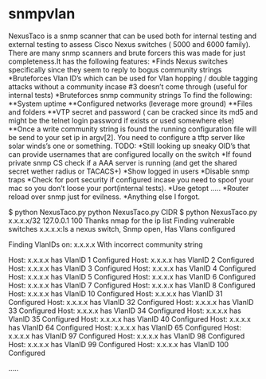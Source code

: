 snmpvlan
========
NexusTaco is a snmp scanner that can be used both for internal testing and external testing to assess Cisco Nexus switches ( 5000 and 6000 family). 
There are many snmp scanners and brute forcers this was made for just completeness.It has the following features: 
*Finds Nexus switches specifically since they seem to reply to bogus community strings 
*Bruteforces Vlan ID’s which can be used for Vlan hopping / double tagging attacks without a community incase #3 doesn’t come through (useful for internal tests) 
*Bruteforces snmp community strings To find the following: **System uptime **Configured networks (leverage more ground) 
  **Files and folders 
  **VTP secret and password ( can be cracked since its md5 and might be the telnet login password if exists or used somewhere else) 
  **Once a write community string is found the running configuration file will be send to your set ip in argv[2]. You need to configure a tftp server like solar winds’s one or something. 
TODO: 
*Still looking up sneaky OID’s that can provide usernames that are configured locally on the switch 
*If found private snmp CS check if a AAA server is running (and get the shared secret wether radius or TACACS+) 
*Show logged in users 
*Disable snmp traps 
*Check for port security if configured incase you need to spoof your mac so you don’t loose your port(internal tests). 
*Use getopt ….. 
*Router reload over snmp just for evilness. 
*Anything else I forgot.

$ python NexusTaco.py python NexusTaco.py CIDR $ python NexusTaco.py x.x.x.x/32 127.0.0.1 100 
Thanks nmap for the ip list 
Finding vulnerable switches 
x.x.x.x:Is a nexus switch, Snmp open, Has Vlans configured

Finding VlanIDs on: x.x.x.x With incorrect community string

Host: x.x.x.x has VlanID 1 Configured 
Host: x.x.x.x has VlanID 2 Configured 
Host: x.x.x.x has VlanID 3 Configured 
Host: x.x.x.x has VlanID 4 Configured 
Host: x.x.x.x has VlanID 5 Configured 
Host: x.x.x.x has VlanID 6 Configured 
Host: x.x.x.x has VlanID 7 Configured 
Host: x.x.x.x has VlanID 8 Configured 
Host: x.x.x.x has VlanID 10 Configured 
Host: x.x.x.x has VlanID 31 Configured 
Host: x.x.x.x has VlanID 32 Configured 
Host: x.x.x.x has VlanID 33 Configured 
Host: x.x.x.x has VlanID 34 Configured 
Host: x.x.x.x has VlanID 35 Configured 
Host: x.x.x.x has VlanID 40 Configured 
Host: x.x.x.x has VlanID 64 Configured 
Host: x.x.x.x has VlanID 65 Configured 
Host: x.x.x.x has VlanID 97 Configured 
Host: x.x.x.x has VlanID 98 Configured 
Host: x.x.x.x has VlanID 99 Configured 
Host: x.x.x.x has VlanID 100 Configured

.....
